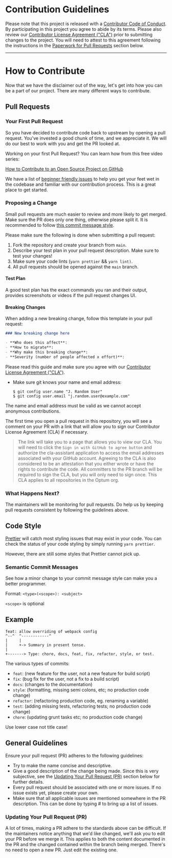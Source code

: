 # Contribution Guidelines

Please note that this project is released with a [Contributor Code of Conduct](CODE_OF_CONDUCT.md). By participating in this project you agree to abide by its terms. Please also review our [Contributor License Agreement ("CLA")](INDIVIDUAL_CONTRIBUTOR_LICENSE.md) prior to submitting changes to the project.  You will need to attest to this agreement following the instructions in the [Paperwork for Pull Requests](#paperwork-for-pull-requests) section below.

---

# How to Contribute

Now that we have the disclaimer out of the way, let's get into how you can be a part of our project. There are many different ways to contribute.

## Pull Requests
### Your First Pull Request
So you have decided to contribute code back to upstream by opening a pull request. You've invested a good chunk of time, and we appreciate it. We will do our best to work with you and get the PR looked at.

Working on your first Pull Request? You can learn how from this free video series:

[How to Contribute to an Open Source Project on GitHub](https://egghead.io/courses/how-to-contribute-to-an-open-source-project-on-github)

We have a list of [beginner friendly issues](link) to help you get your feet wet in the codebase and familiar with our contribution process. This is a great place to get started.

### Proposing a Change
Small pull requests are much easier to review and more likely to get merged. Make sure the PR does only one thing, otherwise please split it. It is recommended to follow [this commit message style]().

Please make sure the following is done when submitting a pull request:

1. Fork the repository and create your branch from `main`.
1. Describe your test plan in your pull request description. Make sure to test your changes!
1. Make sure your code lints (`yarn prettier` && `yarn lint)`.
1. All pull requests should be opened against the `main` branch.

#### Test Plan
A good test plan has the exact commands you ran and their output, provides screenshots or videos if the pull request changes UI.

#### Breaking Changes
When adding a new breaking change, follow this template in your pull request:

```md
### New breaking change here

- **Who does this affect**:
- **How to migrate**:
- **Why make this breaking change**:
- **Severity (number of people affected x effort)**:
```

Please read this guide and make sure you agree with our [Contributor License Agreement ("CLA")](INDIVIDUAL_CONTRIBUTOR_LICENSE.md).
- Make sure git knows your name and email address:
   ```
   $ git config user.name "J. Random User"
   $ git config user.email "j.random.user@example.com"
   ```

The name and email address must be valid as we cannot accept anonymous contributions.

The first time you open a pull request in this repository, you will see a comment on your PR with a link that will allow you to sign our Contributor License Agreement (CLA) if necessary.
> The link will take you to a page that allows you to view our CLA.  You will need to click the `Sign in with GitHub to agree button` and authorize the cla-assistant application to access the email addresses associated with your GitHub account.  Agreeing to the CLA is also considered to be an attestation that you either wrote or have the rights to contribute the code.  All committers to the PR branch will be required to sign the CLA, but you will only need to sign once.  This CLA applies to all repositories in the Optum org.

### What Happens Next?
The maintainers will be monitoring for pull requests. Do help us by keeping pull requests consistent by following the guidelines above.

## Code Style
[Prettier](https://prettier.io) will catch most styling issues that may exist in your code. You can check the status of your code styling by simply running `yarn prettier`.

However, there are still some styles that Prettier cannot pick up.

### Semantic Commit Messages
See how a minor change to your commit message style can make you a better programmer.

Format: `<type>(<scope>): <subject>`

`<scope>` is optional

## Example

```
feat: allow overriding of webpack config
^--^  ^------------^
|     |
|     +-> Summary in present tense.
|
+-------> Type: chore, docs, feat, fix, refactor, style, or test.
```

The various types of commits:

- `feat`: (new feature for the user, not a new feature for build script)
- `fix`: (bug fix for the user, not a fix to a build script)
- `docs`: (changes to the documentation)
- `style`: (formatting, missing semi colons, etc; no production code change)
- `refactor`: (refactoring production code, eg. renaming a variable)
- `test`: (adding missing tests, refactoring tests; no production code change)
- `chore`: (updating grunt tasks etc; no production code change)

Use lower case not title case!

## General Guidelines

Ensure your pull request (PR) adheres to the following guidelines:

* Try to make the name concise and descriptive.
* Give a good description of the change being made. Since this is very subjective, see the [Updating Your Pull Request (PR)](#updating-your-pull-request-pr) section below for further details.
* Every pull request should be associated with one or more issues. If no issue exists yet, please create your own.
* Make sure that all applicable issues are mentioned somewhere in the PR description. This can be done by typing # to bring up a list of issues.

### Updating Your Pull Request (PR)

A lot of times, making a PR adhere to the standards above can be difficult. If the maintainers notice anything that we'd like changed, we'll ask you to edit your PR before we merge it. This applies to both the content documented in the PR and the changed contained within the branch being merged. There's no need to open a new PR. Just edit the existing one.

[email]: mailto:opensource@optum.com